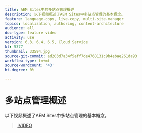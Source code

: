 ```yaml
---
title: AEM Sites中的多站点管理概述
description: 以下视频概述了AEM Sites中多站点管理的基本概念。
feature: language-copy, live-copy, multi-site-manager
topics: localization, authoring, content-architecture
audience: all
doc-type: feature video
activity: use
version: 6.3, 6.4, 6.5, Cloud Service
kt: 5377
thumbnail: 33594.jpg
source-git-commit: ad203d7a34f5eff7de4768131c9b4ebae261da93
workflow-type: tm+mt
source-wordcount: '43'
ht-degree: 0%

---
```



# 多站点管理概述

以下视频概述了AEM Sites中多站点管理的基本概念。

>[!VIDEO](https://video.tv.adobe.com/v/33594?quality=12&learn=on)
